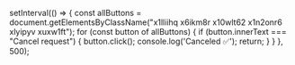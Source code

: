 setInterval(() => {
const allButtons = document.getElementsByClassName("x1lliihq x6ikm8r x10wlt62 x1n2onr6 xlyipyv xuxw1ft");
for (const button of allButtons) {
if (button.innerText === "Cancel request") {
button.click();
console.log('Canceled ✅');
return;
}
}
}, 500);
